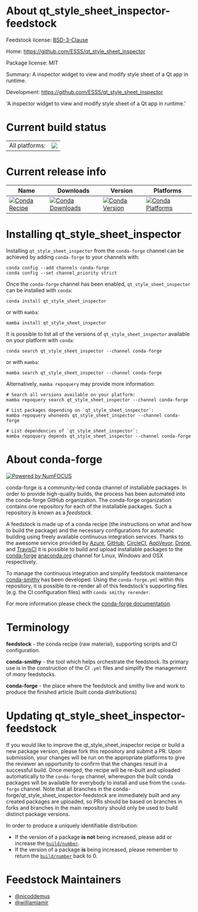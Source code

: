 About qt_style_sheet_inspector-feedstock
========================================

Feedstock license: [BSD-3-Clause](https://github.com/conda-forge/qt_style_sheet_inspector-feedstock/blob/main/LICENSE.txt)

Home: https://github.com/ESSS/qt_style_sheet_inspector

Package license: MIT

Summary: A inspector widget to view and modify style sheet of a Qt app in runtime.

Development: https://github.com/ESSS/qt_style_sheet_inspector

'A inspector widget to view and modify style sheet of a Qt app in runtime.'


Current build status
====================


<table><tr><td>All platforms:</td>
    <td>
      <a href="https://dev.azure.com/conda-forge/feedstock-builds/_build/latest?definitionId=4714&branchName=main">
        <img src="https://dev.azure.com/conda-forge/feedstock-builds/_apis/build/status/qt_style_sheet_inspector-feedstock?branchName=main">
      </a>
    </td>
  </tr>
</table>

Current release info
====================

| Name | Downloads | Version | Platforms |
| --- | --- | --- | --- |
| [![Conda Recipe](https://img.shields.io/badge/recipe-qt_style_sheet_inspector-green.svg)](https://anaconda.org/conda-forge/qt_style_sheet_inspector) | [![Conda Downloads](https://img.shields.io/conda/dn/conda-forge/qt_style_sheet_inspector.svg)](https://anaconda.org/conda-forge/qt_style_sheet_inspector) | [![Conda Version](https://img.shields.io/conda/vn/conda-forge/qt_style_sheet_inspector.svg)](https://anaconda.org/conda-forge/qt_style_sheet_inspector) | [![Conda Platforms](https://img.shields.io/conda/pn/conda-forge/qt_style_sheet_inspector.svg)](https://anaconda.org/conda-forge/qt_style_sheet_inspector) |

Installing qt_style_sheet_inspector
===================================

Installing `qt_style_sheet_inspector` from the `conda-forge` channel can be achieved by adding `conda-forge` to your channels with:

```
conda config --add channels conda-forge
conda config --set channel_priority strict
```

Once the `conda-forge` channel has been enabled, `qt_style_sheet_inspector` can be installed with `conda`:

```
conda install qt_style_sheet_inspector
```

or with `mamba`:

```
mamba install qt_style_sheet_inspector
```

It is possible to list all of the versions of `qt_style_sheet_inspector` available on your platform with `conda`:

```
conda search qt_style_sheet_inspector --channel conda-forge
```

or with `mamba`:

```
mamba search qt_style_sheet_inspector --channel conda-forge
```

Alternatively, `mamba repoquery` may provide more information:

```
# Search all versions available on your platform:
mamba repoquery search qt_style_sheet_inspector --channel conda-forge

# List packages depending on `qt_style_sheet_inspector`:
mamba repoquery whoneeds qt_style_sheet_inspector --channel conda-forge

# List dependencies of `qt_style_sheet_inspector`:
mamba repoquery depends qt_style_sheet_inspector --channel conda-forge
```


About conda-forge
=================

[![Powered by
NumFOCUS](https://img.shields.io/badge/powered%20by-NumFOCUS-orange.svg?style=flat&colorA=E1523D&colorB=007D8A)](https://numfocus.org)

conda-forge is a community-led conda channel of installable packages.
In order to provide high-quality builds, the process has been automated into the
conda-forge GitHub organization. The conda-forge organization contains one repository
for each of the installable packages. Such a repository is known as a *feedstock*.

A feedstock is made up of a conda recipe (the instructions on what and how to build
the package) and the necessary configurations for automatic building using freely
available continuous integration services. Thanks to the awesome service provided by
[Azure](https://azure.microsoft.com/en-us/services/devops/), [GitHub](https://github.com/),
[CircleCI](https://circleci.com/), [AppVeyor](https://www.appveyor.com/),
[Drone](https://cloud.drone.io/welcome), and [TravisCI](https://travis-ci.com/)
it is possible to build and upload installable packages to the
[conda-forge](https://anaconda.org/conda-forge) [anaconda.org](https://anaconda.org/)
channel for Linux, Windows and OSX respectively.

To manage the continuous integration and simplify feedstock maintenance
[conda-smithy](https://github.com/conda-forge/conda-smithy) has been developed.
Using the ``conda-forge.yml`` within this repository, it is possible to re-render all of
this feedstock's supporting files (e.g. the CI configuration files) with ``conda smithy rerender``.

For more information please check the [conda-forge documentation](https://conda-forge.org/docs/).

Terminology
===========

**feedstock** - the conda recipe (raw material), supporting scripts and CI configuration.

**conda-smithy** - the tool which helps orchestrate the feedstock.
                   Its primary use is in the construction of the CI ``.yml`` files
                   and simplify the management of *many* feedstocks.

**conda-forge** - the place where the feedstock and smithy live and work to
                  produce the finished article (built conda distributions)


Updating qt_style_sheet_inspector-feedstock
===========================================

If you would like to improve the qt_style_sheet_inspector recipe or build a new
package version, please fork this repository and submit a PR. Upon submission,
your changes will be run on the appropriate platforms to give the reviewer an
opportunity to confirm that the changes result in a successful build. Once
merged, the recipe will be re-built and uploaded automatically to the
`conda-forge` channel, whereupon the built conda packages will be available for
everybody to install and use from the `conda-forge` channel.
Note that all branches in the conda-forge/qt_style_sheet_inspector-feedstock are
immediately built and any created packages are uploaded, so PRs should be based
on branches in forks and branches in the main repository should only be used to
build distinct package versions.

In order to produce a uniquely identifiable distribution:
 * If the version of a package **is not** being increased, please add or increase
   the [``build/number``](https://docs.conda.io/projects/conda-build/en/latest/resources/define-metadata.html#build-number-and-string).
 * If the version of a package **is** being increased, please remember to return
   the [``build/number``](https://docs.conda.io/projects/conda-build/en/latest/resources/define-metadata.html#build-number-and-string)
   back to 0.

Feedstock Maintainers
=====================

* [@nicoddemus](https://github.com/nicoddemus/)
* [@williamjamir](https://github.com/williamjamir/)

